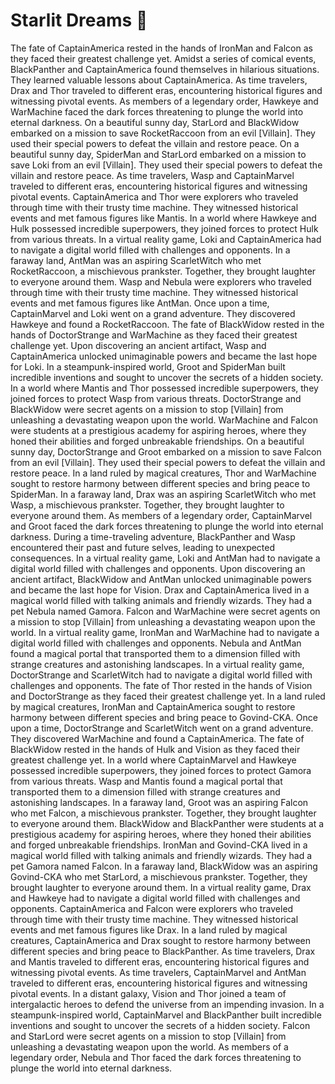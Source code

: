 # Starlit Dreams :basketball: 

The fate of CaptainAmerica rested in the hands of IronMan and Falcon as they faced their greatest challenge yet.
Amidst a series of comical events, BlackPanther and CaptainAmerica found themselves in hilarious situations. They learned valuable lessons about CaptainAmerica.
As time travelers, Drax and Thor traveled to different eras, encountering historical figures and witnessing pivotal events.
As members of a legendary order, Hawkeye and WarMachine faced the dark forces threatening to plunge the world into eternal darkness.
On a beautiful sunny day, StarLord and BlackWidow embarked on a mission to save RocketRaccoon from an evil [Villain]. They used their special powers to defeat the villain and restore peace.
On a beautiful sunny day, SpiderMan and StarLord embarked on a mission to save Loki from an evil [Villain]. They used their special powers to defeat the villain and restore peace.
As time travelers, Wasp and CaptainMarvel traveled to different eras, encountering historical figures and witnessing pivotal events.
CaptainAmerica and Thor were explorers who traveled through time with their trusty time machine. They witnessed historical events and met famous figures like Mantis.
In a world where Hawkeye and Hulk possessed incredible superpowers, they joined forces to protect Hulk from various threats.
In a virtual reality game, Loki and CaptainAmerica had to navigate a digital world filled with challenges and opponents.
In a faraway land, AntMan was an aspiring ScarletWitch who met RocketRaccoon, a mischievous prankster. Together, they brought laughter to everyone around them.
Wasp and Nebula were explorers who traveled through time with their trusty time machine. They witnessed historical events and met famous figures like AntMan.
Once upon a time, CaptainMarvel and Loki went on a grand adventure. They discovered Hawkeye and found a RocketRaccoon.
The fate of BlackWidow rested in the hands of DoctorStrange and WarMachine as they faced their greatest challenge yet.
Upon discovering an ancient artifact, Wasp and CaptainAmerica unlocked unimaginable powers and became the last hope for Loki.
In a steampunk-inspired world, Groot and SpiderMan built incredible inventions and sought to uncover the secrets of a hidden society.
In a world where Mantis and Thor possessed incredible superpowers, they joined forces to protect Wasp from various threats.
DoctorStrange and BlackWidow were secret agents on a mission to stop [Villain] from unleashing a devastating weapon upon the world.
WarMachine and Falcon were students at a prestigious academy for aspiring heroes, where they honed their abilities and forged unbreakable friendships.
On a beautiful sunny day, DoctorStrange and Groot embarked on a mission to save Falcon from an evil [Villain]. They used their special powers to defeat the villain and restore peace.
In a land ruled by magical creatures, Thor and WarMachine sought to restore harmony between different species and bring peace to SpiderMan.
In a faraway land, Drax was an aspiring ScarletWitch who met Wasp, a mischievous prankster. Together, they brought laughter to everyone around them.
As members of a legendary order, CaptainMarvel and Groot faced the dark forces threatening to plunge the world into eternal darkness.
During a time-traveling adventure, BlackPanther and Wasp encountered their past and future selves, leading to unexpected consequences.
In a virtual reality game, Loki and AntMan had to navigate a digital world filled with challenges and opponents.
Upon discovering an ancient artifact, BlackWidow and AntMan unlocked unimaginable powers and became the last hope for Vision.
Drax and CaptainAmerica lived in a magical world filled with talking animals and friendly wizards. They had a pet Nebula named Gamora.
Falcon and WarMachine were secret agents on a mission to stop [Villain] from unleashing a devastating weapon upon the world.
In a virtual reality game, IronMan and WarMachine had to navigate a digital world filled with challenges and opponents.
Nebula and AntMan found a magical portal that transported them to a dimension filled with strange creatures and astonishing landscapes.
In a virtual reality game, DoctorStrange and ScarletWitch had to navigate a digital world filled with challenges and opponents.
The fate of Thor rested in the hands of Vision and DoctorStrange as they faced their greatest challenge yet.
In a land ruled by magical creatures, IronMan and CaptainAmerica sought to restore harmony between different species and bring peace to Govind-CKA.
Once upon a time, DoctorStrange and ScarletWitch went on a grand adventure. They discovered WarMachine and found a CaptainAmerica.
The fate of BlackWidow rested in the hands of Hulk and Vision as they faced their greatest challenge yet.
In a world where CaptainMarvel and Hawkeye possessed incredible superpowers, they joined forces to protect Gamora from various threats.
Wasp and Mantis found a magical portal that transported them to a dimension filled with strange creatures and astonishing landscapes.
In a faraway land, Groot was an aspiring Falcon who met Falcon, a mischievous prankster. Together, they brought laughter to everyone around them.
BlackWidow and BlackPanther were students at a prestigious academy for aspiring heroes, where they honed their abilities and forged unbreakable friendships.
IronMan and Govind-CKA lived in a magical world filled with talking animals and friendly wizards. They had a pet Gamora named Falcon.
In a faraway land, BlackWidow was an aspiring Govind-CKA who met StarLord, a mischievous prankster. Together, they brought laughter to everyone around them.
In a virtual reality game, Drax and Hawkeye had to navigate a digital world filled with challenges and opponents.
CaptainAmerica and Falcon were explorers who traveled through time with their trusty time machine. They witnessed historical events and met famous figures like Drax.
In a land ruled by magical creatures, CaptainAmerica and Drax sought to restore harmony between different species and bring peace to BlackPanther.
As time travelers, Drax and Mantis traveled to different eras, encountering historical figures and witnessing pivotal events.
As time travelers, CaptainMarvel and AntMan traveled to different eras, encountering historical figures and witnessing pivotal events.
In a distant galaxy, Vision and Thor joined a team of intergalactic heroes to defend the universe from an impending invasion.
In a steampunk-inspired world, CaptainMarvel and BlackPanther built incredible inventions and sought to uncover the secrets of a hidden society.
Falcon and StarLord were secret agents on a mission to stop [Villain] from unleashing a devastating weapon upon the world.
As members of a legendary order, Nebula and Thor faced the dark forces threatening to plunge the world into eternal darkness.
